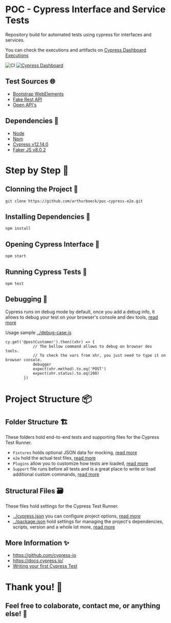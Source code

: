 # POC - Cypress Interface and Service Tests

Repository build for automated tests using cypress for  interfaces and services.

You can check the executions and artifacts on [Cypress Dashboard Executions](https://dashboard.cypress.io/projects/fnss6o/runs)

![CI](https://github.com/arthurboeck/poc-cypress-e2e/workflows/CI/badge.svg?branch=master) 
[![Cypress Dashboard][dashboard badge]][dashboard url]

## Test Sources :globe_with_meridians:
* [Bootstrap WebElements](https://www.grocerycrud.com/v1.x/demo/bootstrap_theme_v4)
* [Fake Rest API](https://fakerestapi.azurewebsites.net/)
* [Open API's](https://any-api.com/)

## Dependencies :wrench:
* [Node](https://nodejs.org/en/docs/)
* [Npm](https://docs.npmjs.com/)
* [Cypress v12.14.0](https://docs.cypress.io/guides/getting-started/installing-cypress.html)
* [Faker JS v8.0.2](https://github.com/faker-js/faker)

# Step by Step :pencil:
## Clonning the Project :art:
```
git clone https://github.com/arthurboeck/poc-cypress-e2e.git
```

## Installing Dependencies :pushpin:
```
npm install
```

## Opening Cypress Interface :dizzy:
```
npm start
```

## Running Cypress Tests :rocket:
```
npm test
```

## Debugging :bug:
Cypress runs on debug mode by default, once you add a debug info, it allows to debug your test on your browser's console and dev tools, [read more](https://docs.cypress.io/guides/guides/debugging.html)

Usage sample [../debug-case.js](https://github.com/arthurboeck/poc-cypress-e2e/blob/master/cypress/e2e/interface/debug-case.cy.js)
```
cy.get('@postCustomer').then((xhr) => {
            // The bellow command allows to debug on browser dev tools.
            // To check the vars from xhr, you just need to type it on browser console.
            debugger 
            expect(xhr.method).to.eq('POST')
            expect(xhr.status).to.eq(200)
        })
```

# Project Structure :package:
## Folder Structure :building_construction:
These folders hold end-to-end tests and supporting files for the Cypress Test Runner.
* `Fixtures` holds optional JSON data for mocking, [read more](https://docs.cypress.io/api/commands/fixture.html)
* `e2e` hold the actual test files, [read more](https://docs.cypress.io/guides/core-concepts/writing-and-organizing-tests.html#Folder-Structure)
* `Plugins` allow you to customize how tests are loaded, [read more](https://docs.cypress.io/plugins/index.html)
* `Support` file runs before all tests and is a great place to write or load additional custom commands, [read more](https://docs.cypress.io/guides/core-concepts/writing-and-organizing-tests.html#Support-file)

## Structural Files :card_file_box:
These files hold settings for the Cypress Test Runner.
* [../cypress.json](https://github.com/arthurboeck/poc-cypress-e2e/blob/master/cypress,config.js) you can configure project options, [read more](https://docs.cypress.io/guides/references/configuration.html#Options)
* [../package.json](https://github.com/arthurboeck/poc-cypress-e2e/blob/master/package.json) hold settings for managing the project's dependencies, scripts, version and a whole lot more, [read more](https://dev.to/easybuoy/understanding-the-package-json-file-3fdg)

## More Information :sparkles:
* https://github.com/cypress-io
* https://docs.cypress.io/
* [Writing your first Cypress Test](https://docs.cypress.io/guides/getting-started/writing-your-first-test.html)

# Thank you! :beers:
## Feel free to colaborate, contact me, or anything else! :tada:

[dashboard badge]: https://img.shields.io/badge/cypress-dashboard-brightgreen.svg
[dashboard url]: https://dashboard.cypress.io/projects/fnss6o/runs
